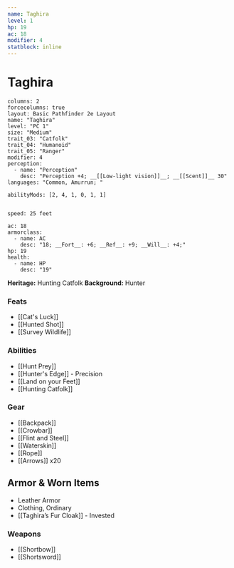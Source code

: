 ```yaml
---
name: Taghira
level: 1
hp: 19
ac: 18
modifier: 4
statblock: inline
---
```

# Taghira

```statblock
columns: 2
forcecolumns: true
layout: Basic Pathfinder 2e Layout
name: "Taghira"
level: "PC 1"
size: "Medium"
trait_03: "Catfolk"
trait_04: "Humanoid"
trait_05: "Ranger"
modifier: 4
perception:
  - name: "Perception"
    desc: "Perception +4; __[[Low-light vision]]__; __[[Scent]]__ 30"
languages: "Common, Amurrun; "

abilityMods: [2, 4, 1, 0, 1, 1]


speed: 25 feet

ac: 18
armorclass:
  - name: AC
    desc: "18; __Fort__: +6; __Ref__: +9; __Will__: +4;"
hp: 19
health:
  - name: HP
    desc: "19"
```

**Heritage:** Hunting Catfolk
**Background:** Hunter

### Feats
- [[Cat's Luck]]
- [[Hunted Shot]]
- [[Survey Wildlife]]

### Abilities
- [[Hunt Prey]]
- [[Hunter's Edge]] - Precision
- [[Land on your Feet]]
- [[Hunting Catfolk]]

### Gear
- [[Backpack]]
- [[Crowbar]]
- [[Flint and Steel]]
- [[Waterskin]]
- [[Rope]]
- [[Arrows]] x20

## Armor & Worn Items
- Leather Armor
- Clothing, Ordinary
- [[Taghira’s Fur Cloak]] - Invested

### Weapons
- [[Shortbow]]
- [[Shortsword]]


